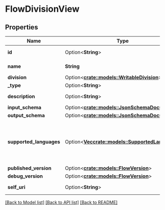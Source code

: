 # FlowDivisionView

## Properties

Name | Type | Description | Notes
------------ | ------------- | ------------- | -------------
**id** | Option<**String**> | The flow identifier | [optional]
**name** | **String** | The flow name | 
**division** | Option<[**crate::models::WritableDivision**](WritableDivision.md)> |  | [optional]
**_type** | Option<**String**> |  | [optional]
**description** | Option<**String**> | the flow description | [optional]
**input_schema** | Option<[**crate::models::JsonSchemaDocument**](JsonSchemaDocument.md)> |  | [optional]
**output_schema** | Option<[**crate::models::JsonSchemaDocument**](JsonSchemaDocument.md)> |  | [optional]
**supported_languages** | Option<[**Vec<crate::models::SupportedLanguage>**](SupportedLanguage.md)> | List of supported languages for the published version of the flow. | [optional][readonly]
**published_version** | Option<[**crate::models::FlowVersion**](FlowVersion.md)> |  | [optional]
**debug_version** | Option<[**crate::models::FlowVersion**](FlowVersion.md)> |  | [optional]
**self_uri** | Option<**String**> | The URI for this object | [optional][readonly]

[[Back to Model list]](../README.md#documentation-for-models) [[Back to API list]](../README.md#documentation-for-api-endpoints) [[Back to README]](../README.md)


